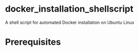 # docker_installation_shellscript
 A shell script for automated Docker installation on  Ubuntu Linux
 # **Prerequisites**
 
 
